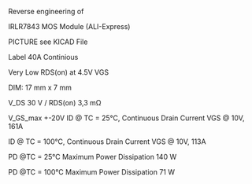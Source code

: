 Reverse engineering of 

IRLR7843 MOS Module (ALI-Express)


PICTURE see KICAD File

Label 40A Continious

Very Low RDS(on) at 4.5V VGS

DIM: 17 mm x 7 mm

V_DS 30 V / RDS(on) 3,3 mΩ

V_GS_max +-20V
ID @ TC =  25°C, Continuous Drain Current VGS @ 10V, 161A

ID @ TC = 100°C, Continuous Drain Current VGS @ 10V, 113A

PD @TC = 25°C Maximum Power Dissipation  140 W

PD @TC = 100°C Maximum Power Dissipation  71 W
